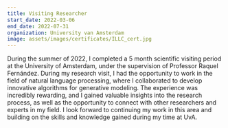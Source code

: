 ```yaml
---
title: Visiting Researcher 
start_date: 2022-03-06
end_date: 2022-07-31
organization: University van Amsterdam
image: assets/images/certificates/ILLC_cert.jpg
---
```

During the summer of 2022, I completed a 5 month scientific visiting period at the University of Amsterdam, under the supervision of Professor Raquel Fernández. During my research visit, I had the opportunity to work in the field of natural language processing, where I collaborated to develop innovative algorithms for generative modeling. The experience was incredibly rewarding, and I gained valuable insights into the research process, as well as the opportunity to connect with other researchers and experts in my field. I look forward to continuing my work in this area and building on the skills and knowledge gained during my time at UvA.